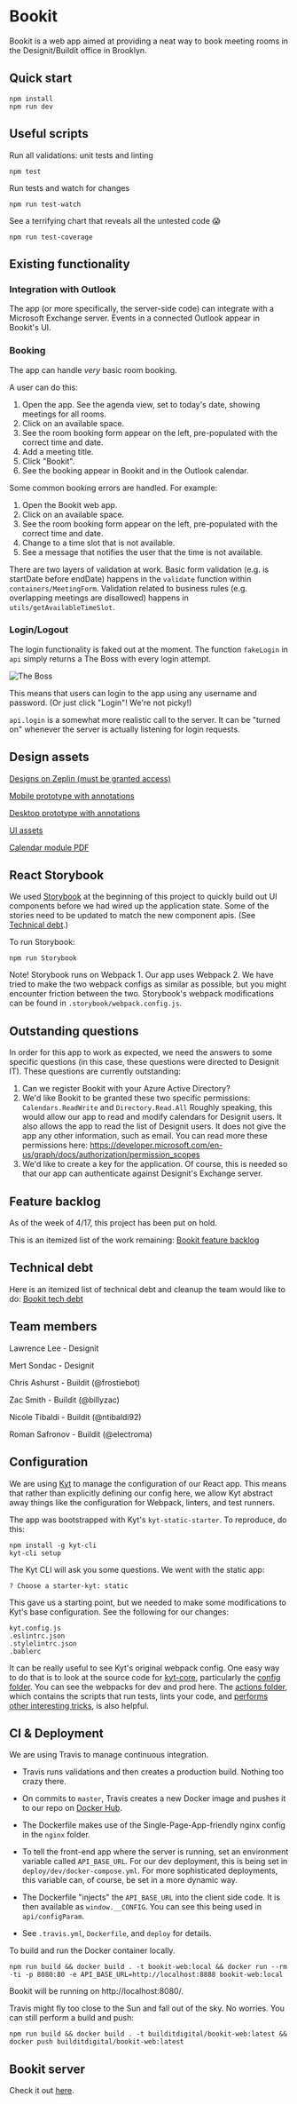 # Bookit

Bookit is a web app aimed at providing a neat way to book meeting rooms in the Designit/Buildit office in Brooklyn.

## Quick start
```
npm install
npm run dev
```

## Useful scripts
Run all validations: unit tests and linting
```
npm test
```

Run tests and watch for changes
```
npm run test-watch
```

See a terrifying chart that reveals all the untested code 😱
```
npm run test-coverage

```

## Existing functionality

### Integration with Outlook
The app (or more specifically, the server-side code) can integrate with a Microsoft Exchange server. Events in a connected Outlook appear in Bookit's UI.

### Booking
The app can handle _very_ basic room booking.

A user can do this:
1) Open the app. See the agenda view, set to today's date, showing meetings for all rooms.
2) Click on an available space.
3) See the room booking form appear on the left, pre-populated with the correct time and date.
4) Add a meeting title.
5) Click "Bookit".
6) See the booking appear in Bookit and in the Outlook calendar.

Some common booking errors are handled. For example:
1) Open the Bookit web app.
2) Click on an available space.
3) See the room booking form appear on the left, pre-populated with the correct time and date.
4) Change to a time slot that is not available.
5) See a message that notifies the user that the time is not available.

There are two layers of validation at work. Basic form validation (e.g. is startDate before endDate) happens in the `validate` function within `containers/MeetingForm`. Validation related to business rules (e.g. overlapping meetings are disallowed) happens in `utils/getAvailableTimeSlot`.

### Login/Logout
The login functionality is faked out at the moment. The function `fakeLogin` in `api` simply returns a The Boss with every login attempt.

![The Boss](https://24.media.tumblr.com/tumblr_m3jp5eT0bs1r0ckzpo3_250.gif)

This means that users can login to the app using any username and password. (Or just click "Login"! We're not picky!)

`api.login` is a somewhat more realistic call to the server. It can be "turned on" whenever the server is actually listening for login requests.


## Design assets
[Designs on Zeplin (must be granted access)](https://app.zeplin.io/project/58d4072283526a2ba8174a28)

[Mobile prototype with annotations](https://invis.io/R4B44OSUC)

[Desktop prototype with annotations](https://invis.io/G7B44PKKY)

[UI assets](https://www.dropbox.com/sh/xqfl0pses67us7s/AABqy11BWMXyKA9EYmwhQei3a?dl=0)

[Calendar module PDF](/docs/CalendarModule.pdf)

## React Storybook
We used [Storybook](https://storybooks.js.org/) at the beginning of this project to quickly build out UI components before we had wired up the application state. Some of the stories need to be updated to match the new component apis. (See [Technical debt](##technical-debt).)

To run Storybook:

```
npm run Storybook
```

Note! Storybook runs on Webpack 1. Our app uses Webpack 2. We have tried to make the two webpack configs as similar as possible, but you might encounter friction between the two. Storybook's webpack modifications can be found in `.storybook/webpack.config.js`.

## Outstanding questions
In order for this app to work as expected, we need the answers to some specific questions (in this case, these questions were directed to
Designit IT). These questions are currently outstanding:
1) Can we register Bookit with your Azure Active Directory?
2) We'd like Bookit to be granted these two specific permissions: `Calendars.ReadWrite` and `Directory.Read.All`
Roughly speaking, this would allow our app to read and modify calendars for Designit users. It also allows the app to read the list of Designit users. It does not give the app any other information, such as email. You can read more these permissions here: https://developer.microsoft.com/en-us/graph/docs/authorization/permission_scopes
3) We'd like to create a key for the application. Of course, this is needed so that our app can authenticate against Designit's Exchange server.

## Feature backlog
As of the week of 4/17, this project has been put on hold.

This is an itemized list of the work remaining: [Bookit feature backlog](/docs/backlog.md)

## Technical debt
Here is an itemized list of technical debt and cleanup the team would like to do:
[Bookit tech debt](/docs/techdebt.md)

## Team members
Lawrence Lee - Designit

Mert Sondac - Designit

Chris Ashurst - Buildit (@frostiebot)

Zac Smith - Buildit (@billyzac)

Nicole Tibaldi - Buildit (@ntibaldi92)

Roman Safronov - Buildit (@electroma)

## Configuration
We are using [Kyt](https://open.blogs.nytimes.com/2016/09/13/introducing-kyt-our-web-app-configuration-toolkit/?_r=0) to manage the configuration of our React app. This means that rather than explicitly defining our config here, we allow Kyt abstract away things like the configuration for Webpack, linters, and test runners.

The app was bootstrapped with Kyt's `kyt-static-starter`. To reproduce, do this:

```
npm install -g kyt-cli
kyt-cli setup
```

The Kyt CLI will ask you some questions. We went with the static app:

```
? Choose a starter-kyt: static
```

This gave us a starting point, but we needed to make some modifications to Kyt's base configuration. See the following for our changes:
```
kyt.config.js
.eslintrc.json
.stylelintrc.json
.bablerc
```

It can be really useful to see Kyt's original webpack config. One easy way to do that is to look at the source code for [kyt-core](https://github.com/NYTimes/kyt/tree/master/packages/kyt-core), particularly the [config folder](https://github.com/NYTimes/kyt/tree/master/packages/kyt-core/config). You can see the webpacks for dev and prod here. The [actions folder](https://github.com/NYTimes/kyt/tree/master/packages/kyt-core/cli/actions), which contains the scripts that run tests, lints your code, and [performs other interesting tricks](https://github.com/NYTimes/kyt/blob/master/docs/commands.md), is also helpful.

## CI & Deployment
We are using Travis to manage continuous integration.

- Travis runs validations and then creates a production build. Nothing too crazy there.

- On commits to `master`, Travis creates a new Docker image and pushes it to our repo on [Docker Hub](https://hub.docker.com/search/?isAutomated=0&isOfficial=0&page=1&pullCount=0&q=builditdigital&starCount=0).

- The Dockerfile makes use of the Single-Page-App-friendly nginx config in the `nginx` folder.

- To tell the front-end app where the server is running, set an environment variable called `API_BASE_URL`. For our dev deployment, this is being set in `deploy/dev/docker-compose.yml`. For more sophisticated deployments, this variable can, of course, be set in a more dynamic way.

- The Dockerfile "injects" the `API_BASE_URL` into the client side code. It is then available as `window.__CONFIG`. You can see this being used in `api/configParam`.

- See `.travis.yml`, `Dockerfile`, and `deploy` for details.

To build and run the Docker container locally.
```
npm run build && docker build . -t bookit-web:local && docker run --rm -ti -p 8080:80 -e API_BASE_URL=http://localhost:8888 bookit-web:local
```
Bookit will be running on http://localhost:8080/.


Travis might fly too close to the Sun and fall out of the sky. No worries. You can still perform a build and push:
```
npm run build && docker build . -t builditdigital/bookit-web:latest && docker push builditdigital/bookit-web:latest
```

## Bookit server
Check it out [here](https://github.com/buildit/bookit-server).
